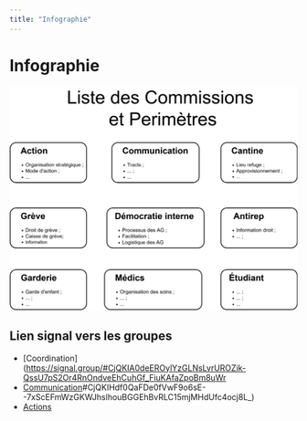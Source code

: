 ```yaml
---
title: "Infographie"
---
```


# Infographie

![Graphique](images/commissions.drawio.svg)

## Lien signal vers les groupes

- [Coordination](https://signal.group/#CjQKIA0deEROylYzGLNsLvrUROZik-QssU7pS2Or4RnOndveEhCuhGf_FiuKAfaZpoBm8uWr
- [Communication](https://signal.group/)#CjQKIHdf0QaFDe0fVwF9o6sE--7xScEFmWzGKWJhslhouBGGEhBvRLC15mjMHdUfc4ocj8L_)
- [Actions](https://signal.group/#CjQKII2XxCveMP5jAEQAlTymlTvK6mtEjww9RCeI6LqGV06uEhC4-XXRUpx9JWeMye2ImBRs)